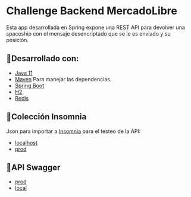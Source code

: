 
# Challenge Backend MercadoLibre 

Esta app desarrollada en Spring expone una REST API para devolver una spaceship con el mensaje desencriptado que se le es enviado y su posición.

## 🔨Desarrollado con:
* [Java 11](https://www.oracle.com/ar/java/technologies/javase-jdk11-downloads.html)
* [Maven](https://maven.apache.org/) Para manejar las dependencias.
* [Spring Boot](https://spring.io/projects/spring-boot)
* [H2](https://h2database.com/html/main.html)
* [Redis](https://redis.io/)

## 👷Colección Insomnia
Json para importar a [Insomnia](https://insomnia.rest/download) para el testeo de la API:
* [localhost](https://github.com/KernelPanic22/challenge-meli-FuegoDeQuasar/blob/master/src/main/resources/Fuego-de-quasar)
* [prod](https://github.com/KernelPanic22/challenge-meli-FuegoDeQuasar/blob/master/src/main/resources/Fuego-de-quasar-prod)

## 🚀API Swagger
* [prod](https://mercado-fuego-de-quasar.herokuapp.com/swagger-ui.html)
* [local](http://localhost:8080/swagger-ui.html)





